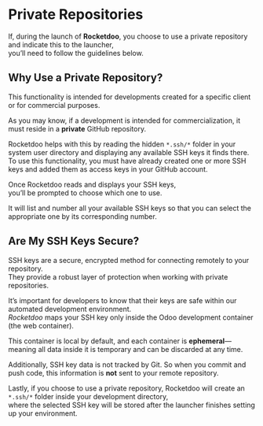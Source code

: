 # Private Repositories

If, during the launch of **Rocketdoo**, you choose to use a private repository and indicate this to the launcher,  
you’ll need to follow the guidelines below.

## Why Use a Private Repository?

This functionality is intended for developments created for a specific client or for commercial purposes.

As you may know, if a development is intended for commercialization, it must reside in a **private** GitHub repository.

Rocketdoo helps with this by reading the hidden `*.ssh/*` folder in your system user directory and displaying any available SSH keys it finds there.  
To use this functionality, you must have already created one or more SSH keys and added them as access keys in your GitHub account.

Once Rocketdoo reads and displays your SSH keys,  
you’ll be prompted to choose which one to use.

It will list and number all your available SSH keys so that you can select the appropriate one by its corresponding number.

## Are My SSH Keys Secure?

SSH keys are a secure, encrypted method for connecting remotely to your repository.  
They provide a robust layer of protection when working with private repositories.

It’s important for developers to know that their keys are safe within our automated development environment.  
*Rocketdoo* maps your SSH key only inside the Odoo development container (the web container).

This container is local by default, and each container is **ephemeral**—meaning all data inside it is temporary and can be discarded at any time.

Additionally, SSH key data is not tracked by Git. So when you commit and push code, this information is **not** sent to your remote repository.

Lastly, if you choose to use a private repository, Rocketdoo will create an `*.ssh/*` folder inside your development directory,  
where the selected SSH key will be stored after the launcher finishes setting up your environment.
